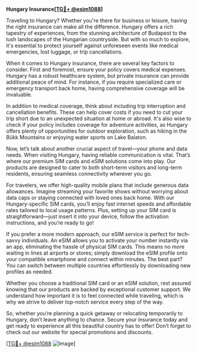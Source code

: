 **Hungary Insurance[[TG💪+ @esim1088](https://t.me/s/esim1088)]**

Traveling to Hungary? Whether you're there for business or leisure, having the right insurance can make all the difference. Hungary offers a rich tapestry of experiences, from the stunning architecture of Budapest to the lush landscapes of the Hungarian countryside. But with so much to explore, it's essential to protect yourself against unforeseen events like medical emergencies, lost luggage, or trip cancellations.

When it comes to Hungary insurance, there are several key factors to consider. First and foremost, ensure your policy covers medical expenses. Hungary has a robust healthcare system, but private insurance can provide additional peace of mind. For instance, if you require specialized care or emergency transport back home, having comprehensive coverage will be invaluable. 

In addition to medical coverage, think about including trip interruption and cancellation benefits. These can help cover costs if you need to cut your trip short due to an unexpected situation at home or abroad. It's also wise to check if your policy includes coverage for adventure activities, as Hungary offers plenty of opportunities for outdoor exploration, such as hiking in the Bükk Mountains or enjoying water sports on Lake Balaton.

Now, let’s talk about another crucial aspect of travel—your phone and data needs. When visiting Hungary, having reliable communication is vital. That’s where our premium SIM cards and eSIM solutions come into play. Our products are designed to cater to both short-term visitors and long-term residents, ensuring seamless connectivity wherever you go.

For travelers, we offer high-quality mobile plans that include generous data allowances. Imagine streaming your favorite shows without worrying about data caps or staying connected with loved ones back home. With our Hungary-specific SIM cards, you’ll enjoy fast internet speeds and affordable rates tailored to local usage patterns. Plus, setting up your SIM card is straightforward—just insert it into your device, follow the activation instructions, and you’re ready to go!

If you prefer a more modern approach, our eSIM service is perfect for tech-savvy individuals. An eSIM allows you to activate your number instantly via an app, eliminating the hassle of physical SIM cards. This means no more waiting in lines at airports or stores; simply download the eSIM profile onto your compatible smartphone and connect within minutes. The best part? You can switch between multiple countries effortlessly by downloading new profiles as needed.

Whether you choose a traditional SIM card or an eSIM solution, rest assured knowing that our products are backed by exceptional customer support. We understand how important it is to feel connected while traveling, which is why we strive to deliver top-notch service every step of the way.

So, whether you’re planning a quick getaway or relocating temporarily to Hungary, don’t leave anything to chance. Secure your insurance today and get ready to experience all this beautiful country has to offer! Don’t forget to check out our website for special promotions and discounts.

[[TG💪+ @esim1088](https://t.me/s/esim1088) ![Image](https://i.postimg.cc/Y0z9fWf4/image.png)]